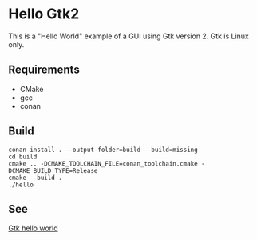 # Hello Gtk2

This is a "Hello World" example of a GUI using Gtk version 2.
Gtk is Linux only.

## Requirements

- CMake
- gcc
- conan

## Build

```shell
conan install . --output-folder=build --build=missing
cd build
cmake .. -DCMAKE_TOOLCHAIN_FILE=conan_toolchain.cmake -DCMAKE_BUILD_TYPE=Release
cmake --build .
./hello
```

## See

[Gtk hello world](https://www.gtk.org/docs/getting-started/hello-world)
